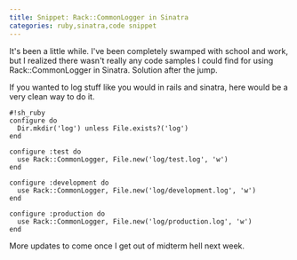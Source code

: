 ```yaml
---
title: Snippet: Rack::CommonLogger in Sinatra
categories: ruby,sinatra,code snippet
---
```


It's been a little while. I've been completely swamped with school and work, but I realized there wasn't really any code samples I could find for using Rack::CommonLogger in Sinatra. Solution after the jump.

If you wanted to log stuff like you would in rails and sinatra, here would be a very clean way to do it.

    #!sh_ruby
    configure do
      Dir.mkdir('log') unless File.exists?('log')
    end

    configure :test do
      use Rack::CommonLogger, File.new('log/test.log', 'w')
    end

    configure :development do
      use Rack::CommonLogger, File.new('log/development.log', 'w')
    end

    configure :production do
      use Rack::CommonLogger, File.new('log/production.log', 'w')
    end

More updates to come once I get out of midterm hell next week.